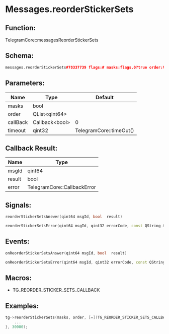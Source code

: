 # Messages.reorderStickerSets

## Function:

TelegramCore::messagesReorderStickerSets

## Schema:

```c++
messages.reorderStickerSets#78337739 flags:# masks:flags.0?true order:Vector<long> = Bool;
```
## Parameters:

|Name|Type|Default|
|----|----|-------|
|masks|bool||
|order|QList&lt;qint64&gt;||
|callBack|Callback&lt;bool&gt;|0|
|timeout|qint32|TelegramCore::timeOut()|

## Callback Result:

|Name|Type|
|----|----|
|msgId|qint64|
|result|bool|
|error|TelegramCore::CallbackError|

## Signals:

```c++
reorderStickerSetsAnswer(qint64 msgId, bool  result)
```
```c++
reorderStickerSetsError(qint64 msgId, qint32 errorCode, const QString &errorText)
```

## Events:

```c++
onReorderStickerSetsAnswer(qint64 msgId, bool  result)
```
```c++
onReorderStickerSetsError(qint64 msgId, qint32 errorCode, const QString &errorText)
```

## Macros:

* TG_REORDER_STICKER_SETS_CALLBACK

## Examples:

```c++
tg->reorderStickerSets(masks, order, [=](TG_REORDER_STICKER_SETS_CALLBACK){
    ...
}, 30000);
```
